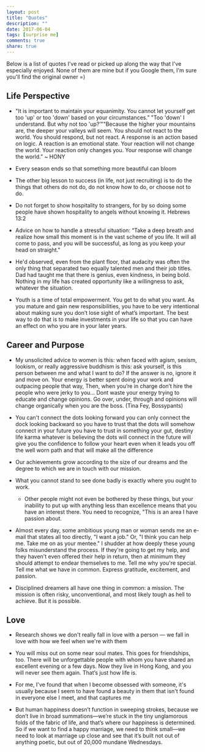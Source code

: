 ```yaml
---
layout: post
title: "Quotes"
description: ""
date: 2017-06-04
tags: [surprise me]
comments: true
share: true
--- 
```


Below is a list of quotes I've read or picked up along the way that I've especially enjoyed. None of them are mine but if you Google them, I'm sure you'll find the original owner =)


## Life Perspective

* "It is important to maintain your equanimity. You cannot let yourself get too 'up' or too 'down' based on your circumstances.” "Too 'down' I understand. But why not too 'up?’""Because the higher your mountains are, the deeper your valleys will seem. You should not react to the world. You should respond, but not react. A response is an action based on logic. A reaction is an emotional state. Your reaction will not change the world. Your reaction only changes you. Your response will change the world.” ~ HONY

* Every season ends so that something more beautiful can bloom

* The other big lesson to success (in life, not just recruiting) is to do the things that others do not do, do not know how to do, or choose not to do.

* Do not forget to show hospitality to strangers, for by so doing some people have shown hospitality to angels without knowing it. Hebrews 13:2

* Advice on how to handle a stressful situation: “Take a deep breath and realize how small this moment is in the vast scheme of you life. It will all come to pass, and you will be successful, as long as you keep your head on straight."

* He'd observed, even from the plant floor, that audacity was often the only thing that separated two equally talented men and their job titles. Dad had taught me that there is genius, even kindness, in being bold. Nothing in my life has created opportunity like a willingness to ask, whatever the situation.

* Youth is a time of total empowerment. You get to do what you want. As you mature and gain new responsibilities, you have to be very intentional about making sure you don’t lose sight of what’s important. The best way to do that is to make investments in your life so that you can have an effect on who you are in your later years.

## Career and Purpose

* My unsolicited advice to women is this: when faced with agism, sexism, lookism, or really aggressive buddhism is this: ask yourself, is this person between me and what I want to do? If the answer is no, ignore it and move on. Your energy is better spent doing your work and outpacing people that way, Then, when you’re in charge don’t hire the people who were jerky to you… Dont waste your energy trying to educate and change opinions. Go over, under, through and opinions will change organically when you are the boss. (Tina Fey, Bossypants)

* You can't connect the dots looking forward you can only connect the dock looking backward so you have to trust that the dots will somehow connect in your future you have to trust in something your gut, destiny life karma whatever is believing the dots will connect in the future will give you the confidence to follow your heart even when it leads you off the well worn path and that will make all the difference

* Our achievements grow according to the size of our dreams and the degree to which we are in touch with our mission.

* What you cannot stand to see done badly is exactly where you ought to work.
    * Other people might not even be bothered by these things, but your inability to put up with anything less than excellence means that you have an interest there. You need to recognize, "This is an area I have passion about.

* Almost every day, some ambitious young man or woman sends me an e-mail that states all too directly, "I want a job." Or, "I think you can help me. Take me on as your mentee." I shudder at how deeply these young folks misunderstand the process. If they're going to get my help, and they haven't even offered their help in return, then at minimum they should attempt to endear themselves to me. Tell me why you're special. Tell me what we have in common. Express gratitude, excitement, and passion.

* Disciplined dreamers all have one thing in common: a mission. The mission is often risky, unconventional, and most likely tough as hell to achieve. But it is possible.

## Love

* Research shows we don't really fall in love with a person — we fall in love with how we feel when we're with them

* You will miss out on some near soul mates. This goes for friendships, too. There will be unforgettable people with whom you have shared an excellent evening or a few days. Now they live in Hong Kong, and you will never see them again. That’s just how life is.

* For me, I've found that when I become obsessed with someone, it's usually because I seem to have found a beauty in them that isn't found in everyone else I meet, and that captures me

* But human happiness doesn’t function in sweeping strokes, because we don’t live in broad summations—we’re stuck in the tiny unglamorous folds of the fabric of life, and that’s where our happiness is determined. So if we want to find a happy marriage, we need to think small—we need to look at marriage up close and see that it’s built not out of anything poetic, but out of 20,000 mundane Wednesdays.

